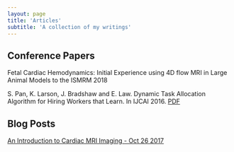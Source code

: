 ```yaml
---
layout: page
title: 'Articles'
subtitle: 'A collection of my writings'
---
```



## Conference Papers

Fetal Cardiac Hemodynamics: Initial Experience using 4D flow MRI in Large Animal Models to the ISMRM 2018

S. Pan, K. Larson, J. Bradshaw and E. Law. Dynamic Task Allocation Algorithm for Hiring Workers that Learn. In IJCAI 2016. [PDF](/pdfs/ijcai2016.pdf)

## Blog Posts

[An Introduction to Cardiac MRI Imaging - Oct 26 2017](cardiac_mri)